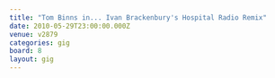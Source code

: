 ```yaml
---
title: "Tom Binns in... Ivan Brackenbury's Hospital Radio Remix"
date: 2010-05-29T23:00:00.000Z
venue: v2879
categories: gig
board: 8
layout: gig
---
```

